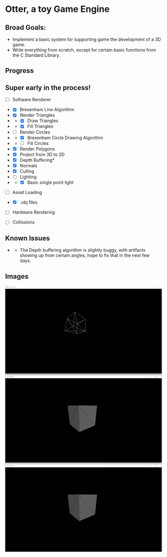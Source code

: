 # Otter, a toy Game Engine

## Broad Goals:
- Implement a basic system for supporting game the development of a 3D game.
- Write everything from scratch, except for certain basic functions from the C Standard Library.

## Progress

## Super early in the process!
- [ ] Software Renderer
- - [x] Bresenham Line Algorithm
- - [x] Render Triangles
- - - [x] Draw Triangles
- - - [x] Fill Triangles
- - [ ] Render Circles
- - - [x] Bresenham Circle Drawing Algorithm
- - - [ ] Fill Circles
- - [x] Render Polygons
- - [x] Project from 3D to 2D
- - [x] Depth Buffering*
- - [x] Normals
- - [x] Culling
- - [ ] Lighting
- - - [x] Basic single point light

- [ ] Asset Loading
- - [x] .obj files

- [ ] Hardware Rendering

- [ ] Collissions


## Known Issues
- * The Depth buffering algorithm is slightly buggy, with artifacts showing up from certain angles,
hope to fix that in the next few days.

## Images

![Alt text](screenshots/wireframeCube.gif?raw=true "wireframeCube")
![Alt text](screenshots/filledAndLitCube.gif?raw=true "filledAndLitCube")
![Alt text](screenshots/filledAndLitCube.gif?raw=true "zBufferedObjFile")
